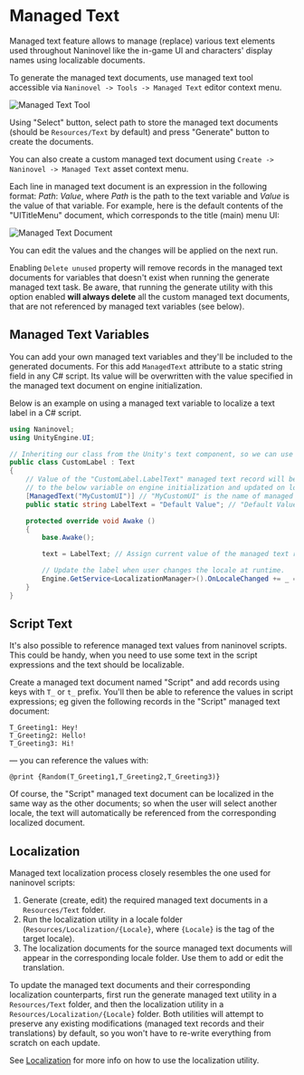 # Managed Text

Managed text feature allows to manage (replace) various text elements used throughout Naninovel like the in-game UI and characters' display names using localizable documents. 

To generate the managed text documents, use managed text tool accessible via `Naninovel -> Tools -> Managed Text` editor context menu.

![Managed Text Tool](https://i.gyazo.com/2897fb4799b829bb9ae0781bd11c2508.png)

Using "Select" button, select path to store the managed text documents (should be `Resources/Text` by default) and press "Generate" button to create the documents.

You can also create a custom managed text document using `Create -> Naninovel -> Managed Text` asset context menu.

Each line in managed text document is an expression in the following format: *Path*: *Value*, where *Path* is the path to the text variable and *Value* is the value of that variable. For example, here is the default contents of the "UITitleMenu" document, which corresponds to the title (main) menu UI:

![Managed Text Document](https://i.gyazo.com/5d2f9fa1dff0ddc5740dc2d3efcb9e9e.png)

You can edit the values and the changes will be applied on the next run.

Enabling `Delete unused` property will remove records in the managed text documents for variables that doesn't exist when running the generate managed text task. Be aware, that running the generate utility with this option enabled **will always delete** all the custom managed text documents, that are not referenced by managed text variables (see below).

## Managed Text Variables

You can add your own managed text variables and they'll be included to the generated documents. For this add `ManagedText` attribute to a static string field in any C# script. Its value will be overwritten with the value specified in the managed text document on engine initialization. 

Below is an example on using a managed text variable to localize a text label in a C# script.

```csharp
using Naninovel;
using UnityEngine.UI;

// Inheriting our class from the Unity's text component, so we can use it as one.
public class CustomLabel : Text
{
    // Value of the "CustomLabel.LabelText" managed text record will be assigned 
    // to the below variable on engine initialization and updated on locale changes.
    [ManagedText("MyCustomUI")] // "MyCustomUI" is the name of managed text document where the record will be kept.
    public static string LabelText = "Default Value"; // "Default Value" is the default value of the record.

    protected override void Awake ()
    {
        base.Awake();

        text = LabelText; // Assign current value of the managed text record to the label.

        // Update the label when user changes the locale at runtime.
        Engine.GetService<LocalizationManager>().OnLocaleChanged += _ => text = LabelText;
    }
}
```

## Script Text

It's also possible to reference managed text values from naninovel scripts. This could be handy, when you need to use some text in the script expressions and the text should be localizable. 

Create a managed text document named "Script" and add records using keys with `T_` or `t_` prefix. You'll then be able to reference the values in script expressions; eg given the following records in the "Script" managed text document:

```
T_Greeting1: Hey!
T_Greeting2: Hello!
T_Greeting3: Hi!
``` 

— you can reference the values with:

```
@print {Random(T_Greeting1,T_Greeting2,T_Greeting3)}
```

Of course, the "Script" managed text document can be localized in the same way as the other documents; so when the user will select another locale, the text will automatically be referenced from the corresponding localized document.

## Localization

Managed text localization process closely resembles the one used for naninovel scripts: 

1. Generate (create, edit) the required managed text documents in a `Resources/Text` folder.
2. Run the localization utility in a locale folder (`Resources/Localization/{Locale}`, where `{Locale}` is the tag of the target locale).
3. The localization documents for the source managed text documents will appear in the corresponding locale folder. Use them to add or edit the translation.

To update the managed text documents and their corresponding localization counterparts, first run the generate managed text utility in a `Resources/Text` folder, and then the localization utility in a `Resources/Localization/{Locale}` folder. Both utilities will attempt to preserve any existing modifications (managed text records and their translations) by default, so you won't have to re-write everything from scratch on each update.

 See [Localization](/guide/localization.md) for more info on how to use the localization utility.

